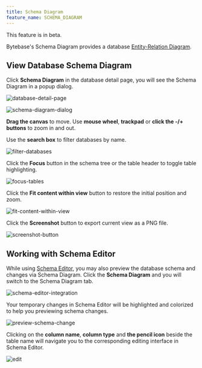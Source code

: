 ```yaml
---
title: Schema Diagram
feature_name: SCHEMA_DIAGRAM
---
```


<HintBlock type="warning">

This feature is in beta.

</HintBlock>

Bytebase's Schema Diagram provides a database [Entity-Relation Diagram](https://en.wikipedia.org/wiki/Entity%E2%80%93relationship_model).

## View Database Schema Diagram

Click **Schema Diagram** in the database detail page, you will see the Schema Diagram in a popup dialog.

![database-detail-page](/content/docs/change-database/schema-diagram/database-detail-page.webp)

![schema-diagram-dialog](/content/docs/change-database/schema-diagram/schema-diagram-dialog.webp)

**Drag the canvas** to move. Use **mouse wheel**, **trackpad** or **click the -/+ buttons** to zoom in and out.

Use the **search box** to filter databases by name.

![filter-databases](/content/docs/change-database/schema-diagram/filter-databases.webp)

Click the **Focus** button in the schema tree or the table header to toggle table highlighting.

![focus-tables](/content/docs/change-database/schema-diagram/focus-tables.webp)

Click the **Fit content within view** button to restore the initial position and zoom.

![fit-content-within-view](/content/docs/change-database/schema-diagram/fit-content-within-view.webp)

Click the **Screenshot** button to export current view as a PNG file.

![screenshot-button](/content/docs/change-database/schema-diagram/screenshot-button.webp)

## Working with Schema Editor

While using [Schema Editor](/docs/change-database/schema-editor), you may also preview the database schema and changes via Schema Diagram. Click the **Schema Diagram** and you will switch to the Schema Diagram tab.

![schema-editor-integration](/content/docs/change-database/schema-diagram/schema-editor-integration.webp)

Your temporary changes in Schema Editor will be highlighted and colorized to help you previewing schema changes.

![preview-schema-change](/content/docs/change-database/schema-diagram/preview-schema-change.webp)

Clicking on the **column name**, **column type** and **the pencil icon** beside the table name will navigate you to the corresponding editing interface in Schema Editor.

![edit](/content/docs/change-database/schema-diagram/edit.webp)

